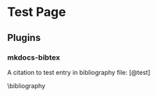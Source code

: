 # Test Page

## Plugins

### mkdocs-bibtex

A citation to test entry in bibliography file: [@test]

\bibliography
